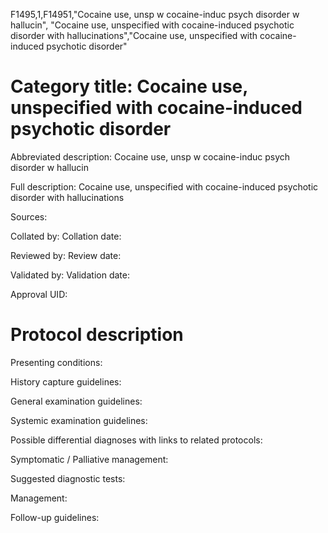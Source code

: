F1495,1,F14951,"Cocaine use, unsp w cocaine-induc psych disorder w hallucin", "Cocaine use, unspecified with cocaine-induced psychotic disorder with hallucinations","Cocaine use, unspecified with cocaine-induced psychotic disorder"
# Category title: Cocaine use, unspecified with cocaine-induced psychotic disorder

Abbreviated description: Cocaine use, unsp w cocaine-induc psych disorder w hallucin

Full description: Cocaine use, unspecified with cocaine-induced psychotic disorder with hallucinations

Sources:

Collated by:
Collation date:

Reviewed by:
Review date:

Validated by:
Validation date:

Approval UID:

# Protocol description

Presenting conditions:

History capture guidelines:

General examination guidelines:

Systemic examination guidelines:

Possible differential diagnoses with links to related protocols:

Symptomatic / Palliative management:

Suggested diagnostic tests:

Management:

Follow-up guidelines:
